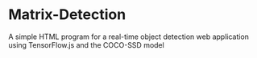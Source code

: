 # Matrix-Detection
A simple HTML program for a real-time object detection web application using TensorFlow.js and the COCO-SSD model
